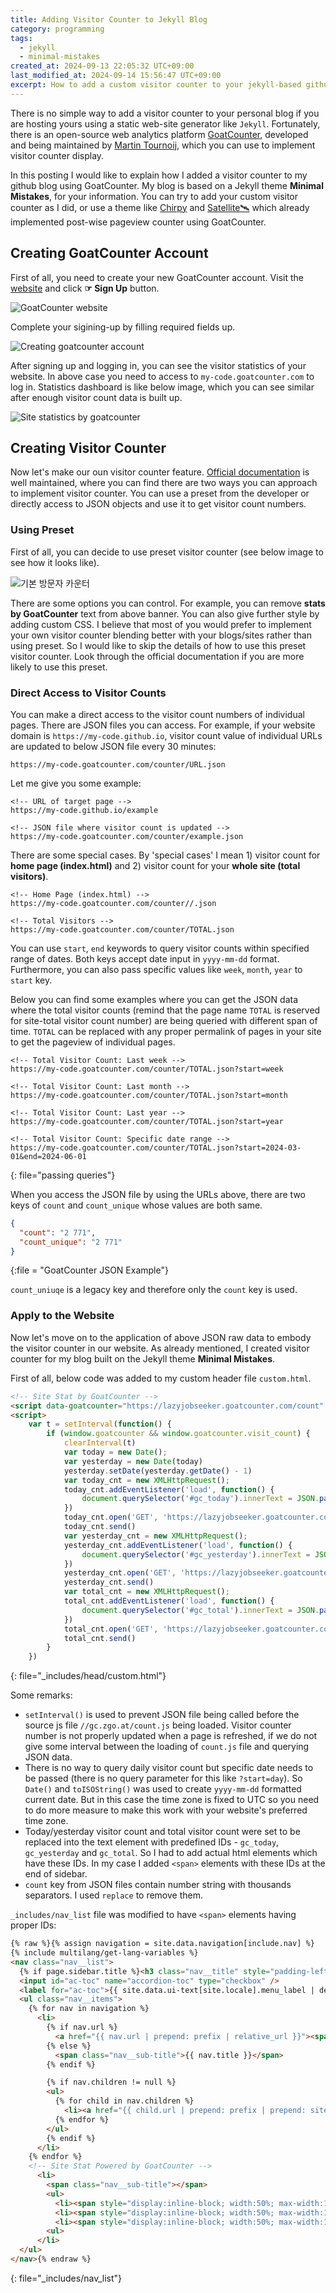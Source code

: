 ```yaml
---
title: Adding Visitor Counter to Jekyll Blog
category: programming
tags:
  - jekyll
  - minimal-mistakes
created_at: 2024-09-13 22:05:32 UTC+09:00
last_modified_at: 2024-09-14 15:56:47 UTC+09:00
excerpt: How to add a custom visitor counter to your jekyll-based github blog using an open-source web analytics **GoatCounter**.
---
```

There is no simple way to add a visitor counter to your personal blog if you are hosting yours using a static web-site generator like `Jekyll`.  Fortunately, there is an open-source web analytics platform [GoatCounter](https://www.goatcounter.com/), developed and being maintained by [Martin Tournoij](https://github.com/arp242), which you can use to implement visitor counter display.

In this posting I would like to explain how I added a visitor counter to my github blog using GoatCounter.  My blog is based on a Jekyll theme **Minimal Mistakes**, for your information.  You can try to add your custom visitor counter as I did, or use a theme like [Chirpy](https://chirpy.cotes.page/) and [Satellite🛰️](https://byanko55.github.io/) which already implemented post-wise pageview counter using GoatCounter.

## Creating GoatCounter Account

First of all, you need to create your new GoatCounter account.  Visit the [website](https://www.goatcounter.com/) and click **☞ Sign Up** button.

![GoatCounter website](https://drive.google.com/thumbnail?id=10NuyfX_xlB4-toR5eIvm3P8aMqu4iugH&sz=w1000)

Complete your sigining-up by filling required fields up.

![Creating goatcounter account](https://drive.google.com/thumbnail?id=10QnxQIqmvw-MHiZQPcohRpOCmjwqSFeJ&sz=w1000)

After signing up and logging in, you can see the visitor statistics of your website.  In above case you need to access to `my-code.goatcounter.com` to log in.  Statistics dashboard is like below image, which you can see similar after enough visitor count data is built up.

![Site statistics by goatcounter](https://drive.google.com/thumbnail?id=10Ul28CEGJYXJw5vaU9-O28Z5WX6CBFCi&sz=w1000)

## Creating Visitor Counter

Now let's make our oun visitor counter feature.  [Official documentation](https://goatcounter.com/help/visitor-counter) is well maintained, where you can find there are two ways you can approach to implement visitor counter.  You can use a preset from the developer or directly access to JSON objects and use it to get visitor count numbers.

### Using Preset

First of all, you can decide to use preset visitor counter (see below image to see how it looks like).

![기본 방문자 카운터](https://drive.google.com/thumbnail?id=10ajeKN8SG_hrGqVw0YJL9HO4uEadwXoN&sz=w400)

 There are some options you can control.  For example, you can remove **stats by GoatCounter** text from above banner.  You can also give further style by adding custom CSS.  I believe that most of you would prefer to implement your own visitor counter blending better with your blogs/sites rather than using preset.  So I would like to skip the details of how to use this preset visitor counter.  Look through the official documentation if you are more likely to use this preset.
### Direct Access to Visitor Counts

You can make a direct access to the visitor count numbers of individual pages.  There are JSON files you can access.  For example, if your website domain is `https://my-code.github.io`, visitor count value of individual URLs are updated to below JSON file every 30 minutes:

```
https://my-code.goatcounter.com/counter/URL.json
```

Let me give you some example:

```
<!-- URL of target page -->
https://my-code.github.io/example

<!-- JSON file where visitor count is updated -->
https://my-code.goatcounter.com/counter/example.json
```

There are some special cases.  By 'special cases' I mean 1) visitor count for **home page (index.html)** and 2) visitor count for your **whole site (total visitors)**.

```
<!-- Home Page (index.html) -->
https://my-code.goatcounter.com/counter//.json

<!-- Total Visitors -->
https://my-code.goatcounter.com/counter/TOTAL.json
```

You can use `start`, `end` keywords to query visitor counts within specified range of dates.  Both keys accept date input in `yyyy-mm-dd` format.  Furthermore, you can also pass specific values like `week`, `month`, `year` to `start` key.

Below you can find some examples where you can get the JSON data where the total visitor counts (remind that the page name `TOTAL` is reserved for site-total visitor count number) are being queried with different span of time.  `TOTAL` can be replaced with any proper permalink of pages in your site to get the pageview of individual pages.
 
```
<!-- Total Visitor Count: Last week -->
https://my-code.goatcounter.com/counter/TOTAL.json?start=week

<!-- Total Visitor Count: Last month -->
https://my-code.goatcounter.com/counter/TOTAL.json?start=month

<!-- Total Visitor Count: Last year -->
https://my-code.goatcounter.com/counter/TOTAL.json?start=year

<!-- Total Visitor Count: Specific date range -->
https://my-code.goatcounter.com/counter/TOTAL.json?start=2024-03-01&end=2024-06-01
```
{: file="passing queries"}

When you access the JSON file by using the URLs above, there are two keys of `count` and `count_unique` whose values are both same.

```json
{
  "count": "2 771",
  "count_unique": "2 771"
}
```
{:file = "GoatCounter JSON Example"}

`count_uniuqe` is a legacy key and therefore only the `count` key is used.

### Apply to the Website

Now let's move on to the application of above JSON raw data to embody the visitor counter in our website.  As already mentioned, I created visitor counter for my blog built on the Jekyll theme **Minimal Mistakes**.

First of all, below code was added to my custom header file `custom.html`.

```html
<!-- Site Stat by GoatCounter -->
<script data-goatcounter="https://lazyjobseeker.goatcounter.com/count" async src="//gc.zgo.at/count.js"></script>
<script>
    var t = setInterval(function() {
        if (window.goatcounter && window.goatcounter.visit_count) {
            clearInterval(t)
            var today = new Date();
            var yesterday = new Date(today)
            yesterday.setDate(yesterday.getDate() - 1)
            var today_cnt = new XMLHttpRequest();
            today_cnt.addEventListener('load', function() {
                document.querySelector('#gc_today').innerText = JSON.parse(this.responseText).count.replace(/\s/g, "");
            })
            today_cnt.open('GET', 'https://lazyjobseeker.goatcounter.com/counter/TOTAL.json?start=' + today.toISOString().slice(0, 10))
            today_cnt.send()
            var yesterday_cnt = new XMLHttpRequest();
            yesterday_cnt.addEventListener('load', function() {
                document.querySelector('#gc_yesterday').innerText = JSON.parse(this.responseText).count.replace(/\s/g, "");
            })
            yesterday_cnt.open('GET', 'https://lazyjobseeker.goatcounter.com/counter/TOTAL.json?start=' + yesterday.toISOString().slice(0, 10))
            yesterday_cnt.send()
            var total_cnt = new XMLHttpRequest();
            total_cnt.addEventListener('load', function() {
                document.querySelector('#gc_total').innerText = JSON.parse(this.responseText).count.replace(/\s/g, "");
            })
            total_cnt.open('GET', 'https://lazyjobseeker.goatcounter.com/counter/TOTAL.json')
            total_cnt.send()
        }
    })
```
{: file="_includes/head/custom.html"}

Some remarks:
- `setInterval()` is used to prevent JSON file being called before the source js file `//gc.zgo.at/count.js` being loaded.  Visitor counter number is not properly updated when a page is refreshed, if we do not give some interval between the loading of `count.js` file and querying JSON data.
- There is no way to query daily visitor count but specific date needs to be passed (there is no query parameter for this like `?start=day`).  So `Date()` and `toISOString()` was used to create `yyyy-mm-dd` formatted current date.  But in this case the time zone is fixed to UTC so you need to do more measure to make this work with your website's preferred time zone.
- Today/yesterday visitor count and total visitor count were set to be replaced into the text element with predefined IDs - `gc_today`, `gc_yesterday` and `gc_total`.  So I had to add actual html elements which have these IDs.  In my case I added `<span>` elements with these IDs at the end of sidebar.
- `count` key from JSON files contain number string with thousands separators.  I used `replace` to remove them.

`_includes/nav_list` file was modified to have `<span>` elements having proper IDs:

```html
{% raw %}{% assign navigation = site.data.navigation[include.nav] %}
{% include multilang/get-lang-variables %}
<nav class="nav__list">
  {% if page.sidebar.title %}<h3 class="nav__title" style="padding-left: 0;">{{ page.sidebar.title }}</h3>{% endif %}
  <input id="ac-toc" name="accordion-toc" type="checkbox" />
  <label for="ac-toc">{{ site.data.ui-text[site.locale].menu_label | default: "Toggle Menu" }}</label>
  <ul class="nav__items">
    {% for nav in navigation %}
      <li>
        {% if nav.url %}
          <a href="{{ nav.url | prepend: prefix | relative_url }}"><span class="nav__sub-title">{{ nav.title }}</span></a>
        {% else %}
          <span class="nav__sub-title">{{ nav.title }}</span>
        {% endif %}

        {% if nav.children != null %}
        <ul>
          {% for child in nav.children %}
            <li><a href="{{ child.url | prepend: prefix | prepend: site.url }}"{% if child.url == page.url %} class="active"{% endif %}>{{ child.title }}</a></li>
          {% endfor %}
        </ul>
        {% endif %}
      </li>
    {% endfor %}
    <!-- Site Stat Powered by GoatCounter -->
      <li>
        <span class="nav__sub-title"></span>
        <ul>
          <li><span style="display:inline-block; width:50%; max-width:130px"><b>TODAY </b></span><span id="gc_today"></span></li>
          <li><span style="display:inline-block; width:50%; max-width:130px"><b>YESTERDAY </b></span><span id="gc_yesterday"></span></li>
          <li><span style="display:inline-block; width:50%; max-width:130px"><b>TOTAL </b></span><span id="gc_total"></span></li>
        <ul>
      </li>
  </ul>
</nav>{% endraw %}
```
{: file="_includes/nav_list"}